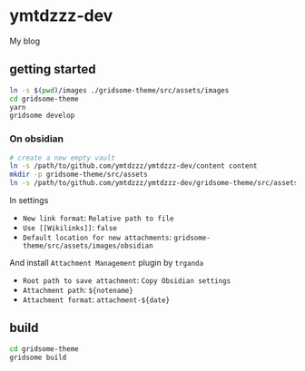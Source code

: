 # ymtdzzz-dev

My blog

## getting started

```sh
ln -s $(pwd)/images ./gridsome-theme/src/assets/images
cd gridsome-theme
yarn
gridsome develop
```

### On obsidian

```sh
# create a new empty vault
ln -s /path/to/github.com/ymtdzzz/ymtdzzz-dev/content content
mkdir -p gridsome-theme/src/assets
ln -s /path/to/github.com/ymtdzzz/ymtdzzz-dev/gridsome-theme/src/assets/images ./gridsome-theme/src/assets/images
```

In settings

- `New link format`: `Relative path to file`
- `Use [[Wikilinks]]`: `false`
- `Default location for new attachments`: `gridsome-theme/src/assets/images/obsidian`

And install `Attachment Management` plugin by `trganda`

- `Root path to save attachment`: `Copy Obsidian settings`
- `Attachment path`: `${notename}`
- `Attachment format`: `attachment-${date}`

## build

```sh
cd gridsome-theme
gridsome build
```
